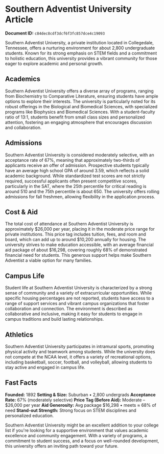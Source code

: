 # Southern Adventist University Article

**Document ID:** `c84dec8cdf3dcf6f3fc857dce4c19093`

Southern Adventist University, a private institution located in Collegedale, Tennessee, offers a nurturing environment for about 2,800 undergraduate students. Known for its strong emphasis on STEM fields and a commitment to holistic education, this university provides a vibrant community for those eager to explore academic and personal growth.

## Academics
Southern Adventist University offers a diverse array of programs, ranging from Biochemistry to Comparative Literature, ensuring students have ample options to explore their interests. The university is particularly noted for its robust offerings in the Biological and Biomedical Sciences, with specialized programs like Biophysics and Biomedical Sciences. With a student-faculty ratio of 13:1, students benefit from small class sizes and personalized attention, fostering an engaging atmosphere that encourages discussion and collaboration.

## Admissions
Southern Adventist University is considered moderately selective, with an acceptance rate of 67%, meaning that approximately two-thirds of applicants receive an offer of admission. Prospective students typically have an average high school GPA of around 3.59, which reflects a solid academic background. While standardized test scores are not strictly required, successful applicants often present competitive scores, particularly in the SAT, where the 25th percentile for critical reading is around 510 and the 75th percentile is about 650. The university offers rolling admissions for fall freshmen, allowing flexibility in the application process.

## Cost & Aid
The total cost of attendance at Southern Adventist University is approximately $26,000 per year, placing it in the moderate price range for private institutions. This price tag includes tuition, fees, and room and board, which can add up to around $10,200 annually for housing. The university strives to make education accessible, with an average financial aid package of about $16,298, covering roughly 68% of demonstrated financial need for students. This generous support helps make Southern Adventist a viable option for many families.

## Campus Life
Student life at Southern Adventist University is characterized by a strong sense of community and a variety of extracurricular opportunities. While specific housing percentages are not reported, students have access to a range of support services and vibrant campus organizations that foster collaboration and connection. The environment is described as collaborative and inclusive, making it easy for students to engage in campus traditions and build lasting relationships.

## Athletics
Southern Adventist University participates in intramural sports, promoting physical activity and teamwork among students. While the university does not compete at the NCAA level, it offers a variety of recreational options, including basketball, soccer, football, and volleyball, allowing students to stay active and engaged in campus life.

## Fast Facts
**Founded:** 1892
**Setting & Size:** Suburban • 2,800 undergrads
**Acceptance Rate:** 67% (moderately selective)
**Price Tag (Before Aid):** Moderate – $26,000 per year
**Aid Generosity:** Avg package $16,298 • meets ≈ 68% of need
**Stand-out Strength:** Strong focus on STEM disciplines and personalized education.

Southern Adventist University might be an excellent addition to your college list if you're looking for a supportive environment that values academic excellence and community engagement. With a variety of programs, a commitment to student success, and a focus on well-rounded development, this university offers an inviting path toward your future.

